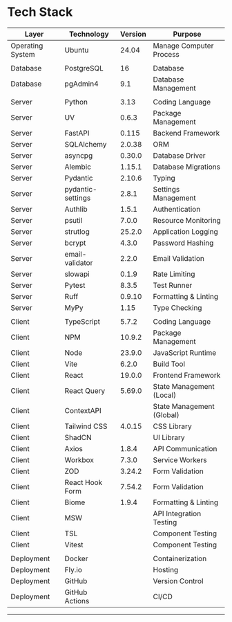 # Tech Stack

| Layer | Technology | Version | Purpose |
| --- | --- | --- | --- |
| Operating System | Ubuntu | 24.04 | Manage Computer Process |
|||||
| Database | PostgreSQL | 16 | Database |
| Database | pgAdmin4 | 9.1 | Database Management |
|||||
| Server | Python | 3.13 | Coding Language |
| Server | UV | 0.6.3 | Package Management |
| Server | FastAPI | 0.115 | Backend Framework |
| Server | SQLAlchemy | 2.0.38 | ORM |
| Server | asyncpg | 0.30.0 | Database Driver |
| Server | Alembic | 1.15.1 | Database Migrations |
| Server | Pydantic | 2.10.6 | Typing |
| Server | pydantic-settings | 2.8.1 | Settings Management |
| Server | Authlib | 1.5.1 | Authentication | 
| Server | psutil | 7.0.0 | Resource Monitoring | 
| Server | strutlog | 25.2.0 | Application Logging | 
| Server | bcrypt | 4.3.0 | Password Hashing | 
| Server | email-validator | 2.2.0 | Email Validation | 
| Server | slowapi | 0.1.9 | Rate Limiting |
| Server | Pytest | 8.3.5 | Test Runner |
| Server | Ruff | 0.9.10 | Formatting & Linting |
| Server | MyPy | 1.15 | Type Checking |
|||||
| Client | TypeScript | 5.7.2 | Coding Language |
| Client | NPM | 10.9.2 | Package Management |
| Client | Node | 23.9.0 | JavaScript Runtime |
| Client | Vite | 6.2.0 | Build Tool |
| Client | React | 19.0.0 | Frontend Framework |
| Client | React Query | 5.69.0 | State Management (Local) |
| Client | ContextAPI | | State Management (Global) |
| Client | Tailwind CSS | 4.0.15 | CSS Library |
| Client | ShadCN | | UI Library |
| Client | Axios | 1.8.4 | API Communication |
| Client | Workbox | 7.3.0 | Service Workers |
| Client | ZOD | 3.24.2 | Form Validation | 
| Client | React Hook Form | 7.54.2 | Form Validation |
| Client | Biome | 1.9.4 | Formatting & Linting |
| Client | MSW | | API Integration Testing |
| Client | TSL | | Component Testing |
| Client | Vitest | | Component Testing |
|||||
| Deployment | Docker | | Containerization |
| Deployment | Fly.io | | Hosting |
| Deployment | GitHub | | Version Control |
| Deployment | GitHub Actions | | CI/CD |

---